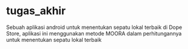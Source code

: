 # tugas_akhir
Sebuah aplikasi android untuk menentukan sepatu lokal terbaik di Dope Store, aplikasi ini menggunakan metode MOORA dalam perhitungannya untuk menentukan sepatu lokal terbaik
